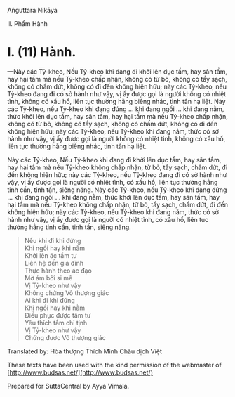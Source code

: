  

Aṅguttara Nikāya

II. Phẩm Hành

# I. (11) Hành.

—Này các Tỷ-kheo, Nếu Tỷ-kheo khi đang đi khởi lên dục tầm, hay sân tầm, hay hại tầm mà nếu Tỷ-kheo chấp nhận, không có từ bỏ, không có tẩy sạch, không có chấm dứt, không có đi đến không hiện hữu; này các Tỷ-kheo, nếu Tỷ-kheo đang đi có sở hành như vậy, vị ấy được gọi là người không có nhiệt tình, không có xấu hổ, liên tục thường hằng biếng nhác, tinh tấn hạ liệt. Này các Tỷ-kheo, nếu Tỷ-kheo khi đang đứng ... khi đang ngồi ... khi đang nằm, thức khởi lên dục tầm, hay sân tầm, hay hại tầm mà nếu Tỷ-kheo chấp nhận, không có từ bỏ, không có tẩy sạch, không có chấm dứt, không có đi đến không hiện hữu; này các Tỷ-kheo, nếu Tỷ-kheo khi đang nằm, thức có sở hành như vậy, vị ấy được gọi là người không có nhiệt tình, không có xấu hổ, liên tục thường hằng biếng nhác, tinh tấn hạ liệt.

Này các Tỷ-kheo, Nếu Tỷ-kheo khi đang đi khởi lên dục tầm, hay sân tầm, hay hại tầm mà nếu Tỷ-kheo không chấp nhận, từ bỏ, tẩy sạch, chấm dứt, đi đến không hiện hữu; này các Tỷ-kheo, nếu Tỷ-kheo đang đi có sở hành như vậy, vị ấy được gọi là người có nhiệt tình, có xấu hổ, liên tục thường hằng tinh cần, tinh tấn, siêng năng. Này các Tỷ-kheo, nếu Tỷ-kheo khi đang đứng ... khi đang ngồi ... khi đang nằm, thức khởi lên dục tầm, hay sân tầm, hay hại tầm mà nếu Tỷ-kheo không chấp nhận, từ bỏ, tẩy sạch, chấm dứt, đi đến không hiện hữu; này các Tỷ-kheo, nếu Tỷ-kheo khi đang nằm, thức có sở hành như vậy, vị ấy được gọi là người có nhiệt tình, có xấu hổ, liên tục thường hằng tinh cần, tinh tấn, siêng năng.

> Nếu khi đi khi đứng  
> Khi ngồi hay khi nằm  
> Khởi lên ác tầm tư  
> Liên hệ đến gia đình  
> Thực hành theo ác đạo  
> Mờ ám bởi si mê  
> Vị Tỷ-kheo như vậy  
> Không chứng Vô thượng giác  
> Ai khi đi khi đứng  
> Khi ngồi hay khi nằm  
> Ðiều phục được tâm tư  
> Yêu thích tầm chỉ tịnh  
> Vị Tỷ-kheo như vậy  
> Chứng được Vô thượng giác

Translated by: Hòa thượng Thích Minh Châu dịch Việt

These texts have been used with the kind permission of the webmaster of [http://www.budsas.net/](http://www.budsas.net/)

Prepared for SuttaCentral by Ayya Vimala.